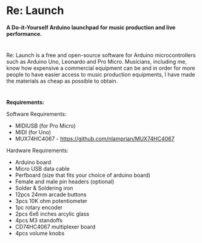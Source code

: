 # Re: Launch
**A Do-it-Yourself Arduino launchpad for music production and live performance.**
#
Re: Launch is a free and open-source software for Arduino microcontrollers such as Arduino Uno, Leonardo and Pro Micro. Musicians, including me, know how expensive a commercial equipment can be and in order for more people to have easier access to music production equipments, I have made the materials as cheap as possible to obtain.
#

**Requirements:**


Software Requirements:
- MIDIUSB (for Pro Micro)
- MIDI (for Uno)
- MUX74HC4067 - https://github.com/nlamprian/MUX74HC4067


Hardware Requirements:
- Arduino board
- Micro USB data cable
- Perfboard (size that fits your choice of arduino board)
- Female and male pin headers (optional)
- Solder & Soldering iron
- 12pcs 24mm arcade buttons
- 3pcs 10K ohm potentiometer
- 1pc rotary encoder
- 2pcs 6x6 inches arcylic glass
- 4pcs  M3 standoffs
- CD74HC4067 multiplexer board
- 4pcs volume knobs
